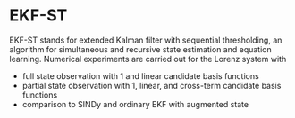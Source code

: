 # EKF-ST
EKF-ST stands for extended Kalman filter with sequential thresholding, an algorithm for simultaneous and recursive state estimation and equation learning.
Numerical experiments are carried out for the Lorenz system with
- full state observation with 1 and linear candidate basis functions
- partial state observation with 1, linear, and cross-term candidate basis functions
- comparison to SINDy and ordinary EKF with augmented state
